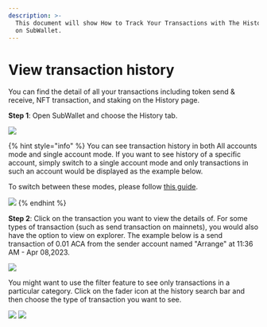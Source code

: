 ```yaml
---
description: >-
  This document will show How to Track Your Transactions with The History Page
  on SubWallet.
---
```


# View transaction history

You can find the detail of all your transactions including token send & receive, NFT transaction, and staking on the History page.

**Step 1**: Open SubWallet and choose the History tab.

![](<../.gitbook/assets/image (207).png>)

{% hint style="info" %}
You can see transaction history in both All accounts mode and single account mode. If you want to see history of a specific account, simply switch to a single account mode and only transactions in such an account would be displayed as the example below.&#x20;

To switch between these modes, please follow [this guide](account-management/switch-between-accounts-and-change-account-name.md).

![](<../.gitbook/assets/image (218).png>)
{% endhint %}

**Step 2**: Click on the transaction you want to view the details of. For some types of transaction (such as send transaction on mainnets), you would also have the option to view on explorer. The example below is a send transaction of 0.01 ACA from the sender account named "Arrange" at 11:36 AM - Apr 08,2023.&#x20;

![](<../.gitbook/assets/image (208).png>)

You might want to use the filter feature to see only transactions in a particular category. Click on the fader icon at the history search bar and then choose the type of transaction you want to see.

![](<../.gitbook/assets/image (222).png>) ![](<../.gitbook/assets/image (214).png>)

